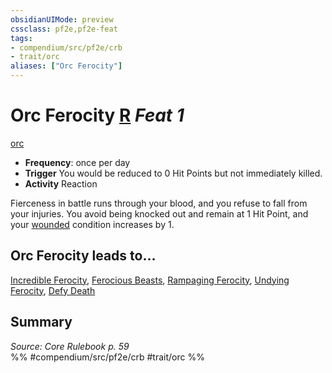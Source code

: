 ```yaml
---
obsidianUIMode: preview
cssclass: pf2e,pf2e-feat
tags:
- compendium/src/pf2e/crb
- trait/orc
aliases: ["Orc Ferocity"]
---
```

# Orc Ferocity  [R](../../Rules/core-rulebook/chapter-9-playing-the-game.md#Actions "Reaction") *Feat 1*  
[orc](../../Rules/traits/orc.md)  

- **Frequency**: once per day
- **Trigger** You would be reduced to 0 Hit Points but not immediately killed.
- **Activity** Reaction

Fierceness in battle runs through your blood, and you refuse to fall from your injuries. You avoid being knocked out and remain at 1 Hit Point, and your [wounded](../../Rules/conditions.md#Wounded) condition increases by 1.

## Orc Ferocity leads to...

[Incredible Ferocity](incredible-ferocity.md), [Ferocious Beasts](ferocious-beasts-apg.md), [Rampaging Ferocity](rampaging-ferocity-apg.md), [Undying Ferocity](undying-ferocity-apg.md), [Defy Death](defy-death-loag.md)

## Summary

*Source: Core Rulebook p. 59*  
%% #compendium/src/pf2e/crb #trait/orc %%